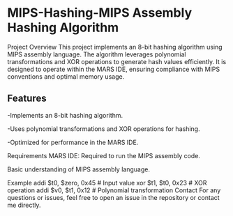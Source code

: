 # MIPS-Hashing-MIPS Assembly Hashing Algorithm
Project Overview
This project implements an 8-bit hashing algorithm using MIPS assembly language. The algorithm leverages polynomial transformations and XOR operations to generate hash values efficiently. It is designed to operate within the MARS IDE, ensuring compliance with MIPS conventions and optimal memory usage.

## Features

-Implements an 8-bit hashing algorithm.

-Uses polynomial transformations and XOR operations for hashing.

-Optimized for performance in the MARS IDE.

Requirements
MARS IDE: Required to run the MIPS assembly code.

Basic understanding of MIPS assembly language.

Example
addi $t0, $zero, 0x45      # Input value
xor $t1, $t0, 0x23         # XOR operation
addi $v0, $t1, 0x12        # Polynomial transformation
Contact
For any questions or issues, feel free to open an issue in the repository or contact me directly.
